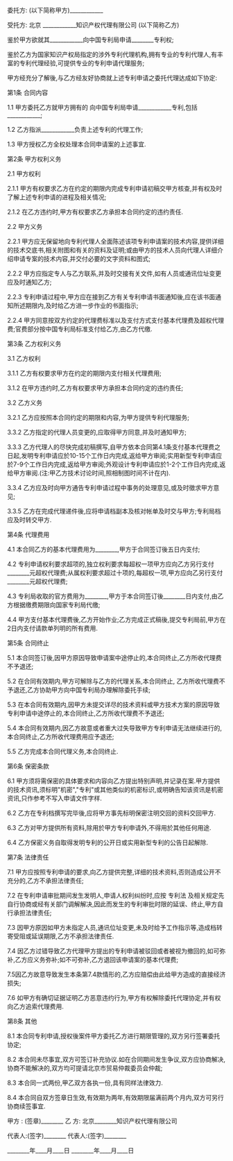 
 





委托方: (以下简称甲方)____________




受托方:
北京
____________知识产权代理有限公司 (以下简称乙方)




鉴於甲方欲就其____________向中国专利局申请________专利权;




鉴於乙方为国家知识产权局指定的涉外专利代理机构,拥有专业的专利代理人,有丰富的专利代理经验,可提供专业的专利申请代理服务;




甲方经充分了解後,与乙方经友好协商就上述专利申请之委托代理达成如下协定:




第1条 合同内容




1.1 甲方委托乙方就甲方拥有的 向中国专利局申请____________专利,包括____________;




1.2 乙方指派____________负责上述专利的代理工作;




1.3 甲方授权乙方全权处理本合同申请案的上述事宜.




第2条 甲方权利义务




2.1 甲方权利




2.1.1 甲方有权要求乙方在约定的期限内完成专利申请初稿交甲方核查,并有权及时了解上述专利申请的进程及相关情况;




2.1.2 在乙方违约时,甲方有权要求乙方承担本合同约定的违约责任.




2.2 甲方义务




2.2.1 甲方应无保留地向专利代理人全面陈述该项专利申请案的技术内容,提供详细的技术交底书,相关附图和有关的资料及证明;或由甲方的技术人员向代理人详细介绍申请专案的技术内容,并交付必要的文字资料和图式;




2.2.2 甲方应指定专人与乙方联系,并及时交接有关文件,如有人员或通讯位址变更应及时通知乙方;




2.2.3 专利申请过程中,甲方应在接到乙方有关专利申请书面通知後,应在该书面通知所述期限内,及时给乙方进一步作业的书面指示;




2.2.4 甲方同意按双方约定的代理费标准以及支付方式支付基本代理费及超权代理费;官费部分按中国专利局标准支付给乙方,由乙方代缴.




第3条 乙方权利义务




3.1 乙方权利




3.1.1 乙方有权要求甲方在约定的期限内支付相关代理费用;




3.1.2 在甲方违约时,乙方有权要求甲方承担本合同约定的违约责任;




3.2 乙方义务




3.2.1 乙方应按照本合同约定的期限和内容,为甲方提供专利代理服务;




3.3.2 乙方指定的代理人员变更的,应取得甲方同意,并及时通知甲方;




3.3.3 乙方代理人的尽快完成初稿撰写,自甲方依本合同第4.1条支付基本代理费之日起,发明专利申请应於10-15个工作日内完成,返给甲方审阅;实用新型专利申请应於7-9个工作日内完成,返给甲方审阅;外观设计专利申请应於1-2个工作日内完成,返给甲方审阅.(注:甲乙方技术讨论时间,照相制图时间不计在内).




3.3.4 乙方应及时向甲方通告专利申请过程中事务的处理意见,或及时徵求甲方意见;




3.3.5 乙方在完成代理递件後,应将申请档副本及核对帐单及时交与甲方;专利局档应及时转交甲方.




第4条 代理费用




4.1 本合同乙方的基本代理费用为________,甲方于合同签订後五日内支付;




4.2 专利申请权利要求超项的,独立权利要求每超权一项甲方应向乙方另行支付________元超权代理费;从属权利要求超过十项的,每超权一项,甲方应向乙另行支付________元超权代理费;




4.3 专利局收取的官方费用为________,甲方于本合同签订後________日内支付,由乙方根据缴费期限向国家专利局代缴;




4.4 甲方支付基本代理费後,乙方开始作业;乙方完成正式稿後,提交专利局前,甲方在2日内支付请款单列明的所有费用.




第5条 合同终止




5.1 本合同签订後,因甲方原因导致申请案中途停止的,本合同终止,乙方所收代理费不予退还;




5.2 在合同有效期内,甲方可解除与乙方的代理关系,本合同终止, 乙方所收代理费不予退还,乙方协助甲方向中国专利局办理解除委托手续;




5.3 在本合同有效期内,因甲方未提交详尽的技术资料或甲方技术方案的原因导致专利申请中途停止的,本合同终止,乙方所收代理费不予退还;




5.4 本合同有效期内,因乙方故意或者重大过失导致甲方专利申请无法继续进行的,本合同终止,乙方所收代理费用应予退还;




5.5 乙方完成本合同代理义务,本合同终止.




第6条 保密条款




6.1 甲方须将需保密的具体要求和内容向乙方提出特别声明,并记录在案.甲方提供的技术资讯,须标明"机密","专利"或其他类似的机密标识,或明确告知该资讯是机密资讯,只作参考不写入申请文件字样.




6.2 乙方在专利档撰写完毕後,应将甲方事先标明保密注明交回的资料交回甲方.




6.3 乙方对甲方提供所有资料,除用於甲方专利申请外,不得用於其他任何用途.




6.4 乙方保密义务自取得发明专利的公开日或实用新型专利的公告日起解除.




第7条 法律责任




7.1 甲方应按照专利申请的要求,向乙方提供完整,详细的技术资料,否则造成公开不充分的,乙方不承担法律责任;




7.2 在专利申请审批期间发生发明人,申请人权利纠纷时,应按
专利法
及相关规定先自行协商或经有关部门调解解决,因此而发生的专利审批时限的延误、终止,甲方自行承担法律责任;




7.3 因甲方原因如甲方未指定人员,通讯位址变更,未及时给予工作指示等,造成档转寄受阻或延误期限,乙方不承担法律责任.




7.4 因乙方过错导致乙方代理甲方提出的专利申请被驳回或者被视为撤回的,如可弥补,乙方应义务弥补;如不可弥补,乙方退回该申请案的基本代理费;




7.5因乙方故意导致发生本条第7.4款情形的,乙方应赔偿由此给甲方造成的直接经济损失;




7.6 如甲方有确切证据证明乙方恶意违约行为,甲方有权解除委托代理协定,并有权向乙方追索代理费用.




第8条 其他




8.1 本合同专利申请,授权後案件甲方委托乙方进行期限管理的,双方另行签署委托协定;




8.2 本合同未尽事宜,双方可签订补充协议.如在合同期间发生争议,双方应协商解决,协商不能解决的,双方均可提请北京市贸易仲裁委员会仲裁;




8.3 本合同一式两份,甲乙双方各执一份,具有同样法律效力.




8.4 本合同自双方签章日生效,有效期为两年,有效期限届满前两个月内,双方可另行协商续签事宜.




甲方 : (签章)________   乙 方: 北京________知识产权代理有限公司




代表人:(签字)________   代表人:(签字)________




________年____月____日  ________年____月____日

 


 

 
 
 
 
 
  


  
 

  


  


  
 
 
 
 

